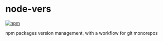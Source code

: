 # node-vers

[![npm](https://img.shields.io/npm/v/@kodegenix/vers)](https://www.npmjs.com/package/@kodegenix/vers)

npm packages version management, with a workflow for git monorepos
